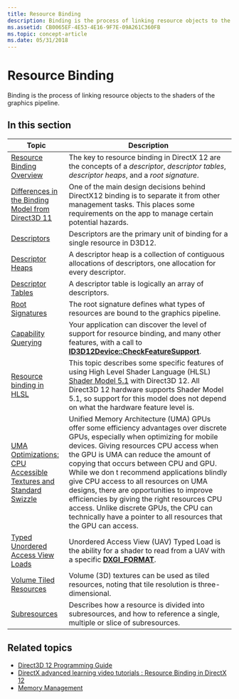 ```yaml
---
title: Resource Binding
description: Binding is the process of linking resource objects to the shaders of the graphics pipeline.
ms.assetid: CB0065EF-4E53-4E16-9F7E-09A261C360FB
ms.topic: concept-article
ms.date: 05/31/2018
---
```


# Resource Binding

Binding is the process of linking resource objects to the shaders of the graphics pipeline.

## In this section

| Topic | Description |
|-|-|
| [Resource Binding Overview](resource-binding-flow-of-control.md) | The key to resource binding in DirectX 12 are the concepts of a *descriptor*, *descriptor tables*, *descriptor heaps*, and a *root signature*. |
| [Differences in the Binding Model from Direct3D 11](binding-model.md) | One of the main design decisions behind DirectX12 binding is to separate it from other management tasks. This places some requirements on the app to manage certain potential hazards. |
| [Descriptors](descriptors.md) | Descriptors are the primary unit of binding for a single resource in D3D12. |
| [Descriptor Heaps](descriptor-heaps.md) | A descriptor heap is a collection of contiguous allocations of descriptors, one allocation for every descriptor. |
| [Descriptor Tables](descriptor-tables.md) | A descriptor table is logically an array of descriptors. |
| [Root Signatures](root-signatures.md) | The root signature defines what types of resources are bound to the graphics pipeline. |
| [Capability Querying](capability-querying.md) | Your application can discover the level of support for resource binding, and many other features, with a call to [**ID3D12Device::CheckFeatureSupport**](/windows/desktop/api/d3d12/nf-d3d12-id3d12device-checkfeaturesupport). |
| [Resource binding in HLSL](resource-binding-in-hlsl.md) | This topic describes some specific features of using High Level Shader Language (HLSL) [Shader Model 5.1](/windows/desktop/direct3dhlsl/shader-model-5-1) with Direct3D 12. All Direct3D 12 hardware supports Shader Model 5.1, so support for this model does not depend on what the hardware feature level is. |
| [UMA Optimizations: CPU Accessible Textures and Standard Swizzle](default-texture-mapping.md) | Unified Memory Architecture (UMA) GPUs offer some efficiency advantages over discrete GPUs, especially when optimizing for mobile devices. Giving resources CPU access when the GPU is UMA can reduce the amount of copying that occurs between CPU and GPU. While we don t recommend applications blindly give CPU access to all resources on UMA designs, there are opportunities to improve efficiencies by giving the right resources CPU access. Unlike discrete GPUs, the CPU can technically have a pointer to all resources that the GPU can access. |
| [Typed Unordered Access View Loads](typed-unordered-access-view-loads.md) | Unordered Access View (UAV) Typed Load is the ability for a shader to read from a UAV with a specific [**DXGI\_FORMAT**](/windows/desktop/api/dxgiformat/ne-dxgiformat-dxgi_format). |
| [Volume Tiled Resources](volume-tiled-resources.md) | Volume (3D) textures can be used as tiled resources, noting that tile resolution is three-dimensional. |
| [Subresources](subresources.md) | Describes how a resource is divided into subresources, and how to reference a single, multiple or slice of subresources. |

## Related topics

* [Direct3D 12 Programming Guide](directx-12-programming-guide.md)
* [DirectX advanced learning video tutorials : Resource Binding in DirectX 12](https://www.youtube.com/watch?v=Uwhhdktaofg)
* [Memory Management](memory-management.md)
